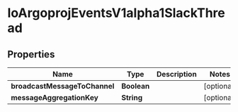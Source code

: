 

# IoArgoprojEventsV1alpha1SlackThread


## Properties

Name | Type | Description | Notes
------------ | ------------- | ------------- | -------------
**broadcastMessageToChannel** | **Boolean** |  |  [optional]
**messageAggregationKey** | **String** |  |  [optional]



